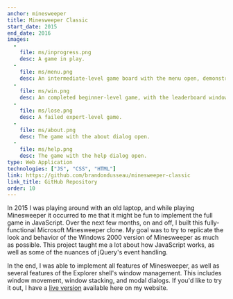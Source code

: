 ```yaml
---
anchor: minesweeper
title: Minesweeper Classic
start_date: 2015
end_date: 2016
images:
  -
    file: ms/inprogress.png
    desc: A game in play.
  -
    file: ms/menu.png
    desc: An intermediate-level game board with the menu open, demonstrating game options.
  -
    file: ms/win.png
    desc: An completed beginner-level game, with the leaderboard window open.
  -
    file: ms/lose.png
    desc: A failed expert-level game.
  -
    file: ms/about.png
    desc: The game with the about dialog open.
  -
    file: ms/help.png
    desc: The game with the help dialog open.
type: Web Application
technologies: ["JS", "CSS", "HTML"]
link: https://github.com/brandondusseau/minesweeper-classic
link_title: GitHub Repository
order: 10
---
```

In 2015 I was playing around with an old laptop, and while playing Minesweeper
it occurred to me that it might be fun to implement the full game in JavaScript.
Over the next few months, on and off, I built this fully-functional Microsoft
Minesweeper clone. My goal was to try to replicate the look and behavior of the
Windows 2000 version of Minesweeper as much as possible. This project taught me
a lot about how JavaScript works, as well as some of the nuances of jQuery's
event handling.

In the end, I was able to implement all features of Minesweeper, as well as
several features of the Explorer shell's window management. This includes window
movement, window stacking, and modal dialogs. If you'd like to try it out,
I have a [live version](/minesweeper) available here on my website.

